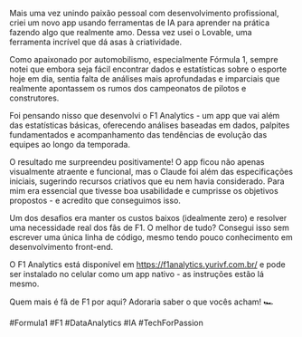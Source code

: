 Mais uma vez unindo paixão pessoal com desenvolvimento profissional, criei um novo app usando ferramentas de IA para aprender na prática fazendo algo que realmente amo. Dessa vez usei o Lovable, uma ferramenta incrível que dá asas à criatividade.

Como apaixonado por automobilismo, especialmente Fórmula 1, sempre notei que embora seja fácil encontrar dados e estatísticas sobre o esporte hoje em dia, sentia falta de análises mais aprofundadas e imparciais que realmente apontassem os rumos dos campeonatos de pilotos e construtores.

Foi pensando nisso que desenvolvi o F1 Analytics - um app que vai além das estatísticas básicas, oferecendo análises baseadas em dados, palpites fundamentados e acompanhamento das tendências de evolução das equipes ao longo da temporada.

O resultado me surpreendeu positivamente! O app ficou não apenas visualmente atraente e funcional, mas o Claude foi além das especificações iniciais, sugerindo recursos criativos que eu nem havia considerado. Para mim era essencial que tivesse boa usabilidade e cumprisse os objetivos propostos - e acredito que conseguimos isso.

Um dos desafios era manter os custos baixos (idealmente zero) e resolver uma necessidade real dos fãs de F1. O melhor de tudo? Consegui isso sem escrever uma única linha de código, mesmo tendo pouco conhecimento em desenvolvimento front-end.

O F1 Analytics está disponível em https://f1analytics.yurivf.com.br/ e pode ser instalado no celular como um app nativo - as instruções estão lá mesmo. 

Quem mais é fã de F1 por aqui? Adoraria saber o que vocês acham! 🏎️

#Formula1 #F1 #DataAnalytics #IA #TechForPassion